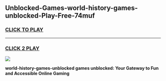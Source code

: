 
## Unblocked-Games-world-history-games-unblocked-Play-Free-74muf
<h3>
<a href="https://premium76.site?title=world-history-games-unblocked&ref=22A">CLICK TO PLAY</a></h3>
<hr>

<h3>
<a href="https://premium76.site?title=world-history-games-unblocked&ref=22A">CLICK 2 PLAY</a>
  
</h3>

<a href="https://premium76.site?title=world-history-games-unblocked&ref=22A"><img src="https://clearcache.store/games.png"></a>


**world-history-games-unblocked games unblocked: Your Gateway to Fun and Accessible Online Gaming**
